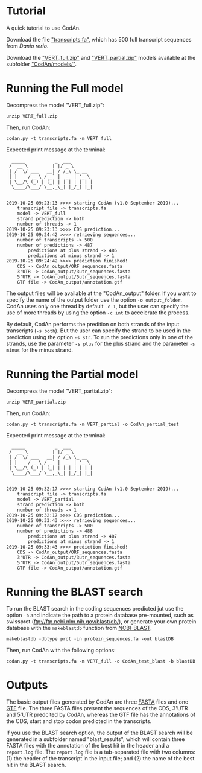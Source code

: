 Tutorial
========

A quick tutorial to use CodAn.

Download the file ["transcripts.fa"](https://github.com/pedronachtigall/CodAn/blob/master/tutorial/transcripts.fa), which has 500 full transcript sequences from *Danio rerio*.

Download the ["VERT_full.zip"](https://github.com/pedronachtigall/CodAn/blob/master/models/VERT_full.zip) and ["VERT_partial.zip"](https://github.com/pedronachtigall/CodAn/blob/master/models/VERT_partial.zip) models available at the subfolder ["CodAn/models/"](https://github.com/pedronachtigall/CodAn/tree/master/models).

Running the Full model
======================

Decompress the model "VERT_full.zip":
```
unzip VERT_full.zip
```

Then, run CodAn:
```
codan.py -t transcripts.fa -m VERT_full
```

Expected print message at the terminal:
```
  _____           _  ___        
 /  __ \         | |/ _ \       
 | /  \/ ___   __| / /_\ \_ __  
 | |    / _ \ / _` |  _  | '_ \ 
 | \__/\ (_) | (_| | | | | | | |
  \____/\___/ \__,_\_| |_/_| |_|
                          
        
2019-10-25 09:23:13 >>>> starting CodAn (v1.0 September 2019)...
	transcript file -> transcripts.fa
	model -> VERT_full
	strand prediction -> both
	number of threads -> 1
2019-10-25 09:23:13 >>>> CDS prediction...
2019-10-25 09:24:42 >>>> retrieving sequences...
	number of transcripts -> 500
	number of predictions -> 487
		predictions at plus strand -> 486
		predictions at minus strand -> 1
2019-10-25 09:24:42 >>>> prediction finished!
	CDS -> CodAn_output/ORF_sequences.fasta
	3'UTR -> CodAn_output/3utr_sequences.fasta
	5'UTR -> CodAn_output/5utr_sequences.fasta
	GTF file -> CodAn_output/annotation.gtf
```


The output files will be available at the "CodAn_output" folder. If you want to specify the name of the output folder use the option ```-o output_folder```. CodAn uses only one thread by default ```-c 1```, but the user can specify the use of more threads by using the option ```-c int``` to accelerate the process.

By default, CodAn performs the predition on both strands of the input transcripts (```-s both```). But the user can specify the strand to be used in the prediction using the option ```-s str```. To run the predictions only in one of the strands, use the parameter ```-s plus``` for the plus strand and the parameter ```-s minus``` for the minus strand.

Running the Partial model
=========================

Decompress the model "VERT_partial.zip":
```
unzip VERT_partial.zip
```

Then, run CodAn:
```
codan.py -t transcripts.fa -m VERT_partial -o CodAn_partial_test
```

Expected print message at the terminal:
```
  _____           _  ___        
 /  __ \         | |/ _ \       
 | /  \/ ___   __| / /_\ \_ __  
 | |    / _ \ / _` |  _  | '_ \ 
 | \__/\ (_) | (_| | | | | | | |
  \____/\___/ \__,_\_| |_/_| |_|
                          
        
2019-10-25 09:32:17 >>>> starting CodAn (v1.0 September 2019)...
	transcript file -> transcripts.fa
	model -> VERT_partial
	strand prediction -> both
	number of threads -> 1
2019-10-25 09:32:17 >>>> CDS prediction...
2019-10-25 09:33:43 >>>> retrieving sequences...
	number of transcripts -> 500
	number of predictions -> 488
		predictions at plus strand -> 487
		predictions at minus strand -> 1
2019-10-25 09:33:43 >>>> prediction finished!
	CDS -> CodAn_output/ORF_sequences.fasta
	3'UTR -> CodAn_output/3utr_sequences.fasta
	5'UTR -> CodAn_output/5utr_sequences.fasta
	GTF file -> CodAn_output/annotation.gtf
```

Running the BLAST search
========================
To run the BLAST search in the coding sequences predicted jut use the option ```-b``` and indicate the path to a protein database pre-mounted, such as swissprot (ftp://ftp.ncbi.nlm.nih.gov/blast/db/), or generate your own protein database with the ```makeblastdb``` function from [NCBI-BLAST](https://www.ncbi.nlm.nih.gov/books/NBK279671/).
```
makeblastdb -dbtype prot -in protein_sequences.fa -out blastDB
```

Then, run CodAn with the following options:
```
codan.py -t transcripts.fa -m VERT_full -o CodAn_test_blast -b blastDB
```

Outputs
=======
The basic output files generated by CodAn are three [FASTA](https://en.wikipedia.org/wiki/FASTA_format) files and one [GTF](https://www.ensembl.org/info/website/upload/gff.html) file.
The three FASTA files present the sequences of the CDS, 3'UTR and 5'UTR predcited by CodAn, whereas the GTF file has the annotations of the CDS, start and stop codon predicted in the transcripts.

If you use the BLAST search option, the output of the BLAST search will be generated in a subfolder named "blast_results", which will contain three FASTA files with the annotation of the best hit in the header and a ```report.log``` file. The ```report.log``` file is a tab-separated file with two columns: (1) the header of the transcript in the input file; and (2) the name of the best hit in the BLAST search.
